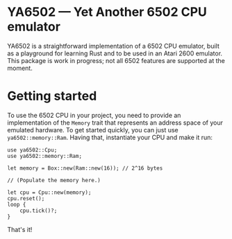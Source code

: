 # YA6502 — Yet Another 6502 CPU emulator

YA6502 is a straightforward implementation of a 6502 CPU emulator, built as a playground for learning Rust and to be used in an Atari 2600 emulator. This package is work in progress; not all 6502 features are supported at the moment.

# Getting started

To use the 6502 CPU in your project, you need to provide an implementation of the `Memory` trait that represents an address space of your emulated hardware. To get started quickly, you can just use `ya6502::memory::Ram`. Having that, instantiate your CPU and make it run:

```
use ya6502::Cpu;
use ya6502::memory::Ram;

let memory = Box::new(Ram::new(16)); // 2^16 bytes

// (Populate the memory here.)

let cpu = Cpu::new(memory);
cpu.reset();
loop {
    cpu.tick()?;
}
```

That's it!